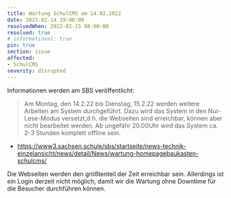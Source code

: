 ```yaml
---
title: Wartung SchulCMS am 14.02.2022
date: 2022-02-14 19:40:00
resolvedWhen: 2022-02-15 08:00:00
resolved: true
# informational: true
pin: true
section: issue
affected:
- SchulCMS
severity: disrupted
---
```


Informationen werden am SBS veröffentlicht:

> Am Montag, den 14.2.22 bis Dienstag, 15.2.22 werden weitere Arbeiten am System durchgeführt.
> Dazu wird das System in den Nur-Lese-Modus versetzt,d.h. die Webseiten sind erreichbar, können aber nicht bearbeitet werden.
> Ab ungefähr 20.00Uhr wird das System ca. 2-3 Stunden komplett offline sein. 

* https://www3.sachsen.schule/sbs/startseite/news-technik-einzelansicht/news/detail/News/wartung-homepagebaukasten-schulcms/

Die Webseiten werden den größtenteil der Zeit erreichbar sein.
Allerdings ist ein Login derzeit nicht möglich, damit wir die Wartung ohne Downtime für die Besucher durchführen können.


